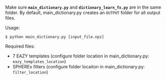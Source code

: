 

Make sure **`main_dictionary.py`** and **`dictionary_learn_fx.py`** are in the same folder.
By default, main_dictionary.py creates an `OUTPUT` folder for all output files.

Usage:

`$ python main_dictionary.py [input_file.npz]`

Required files:
 - 7 EAZY templates (configure folder location in main_dictionary.py: `eazy_templates_location`)
 - SPHEREx filters (configure folder locaiton in main_dictionary.py: `filter_location`)



